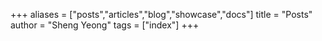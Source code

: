 +++
aliases = ["posts","articles","blog","showcase","docs"]
title = "Posts"
author = "Sheng Yeong"
tags = ["index"]
+++
